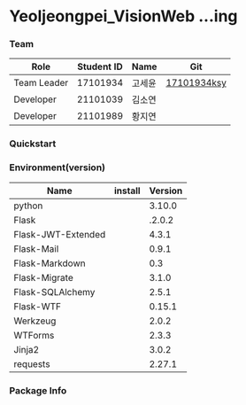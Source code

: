 # Yeoljeongpei_VisionWeb ...ing

### Team
Role |Student ID|Name|Git|
---|---|---|---|
Team Leader|17101934|고세윤|[17101934ksy](https://github.com/17101934ksy/IISE_DataMining)
Developer|21101039|김소연|
Developer|21101989|황지연|

### Quickstart




### Environment(version)
Name|install|Version|
---|---|---|
python| |3.10.0
Flask| |.2.0.2
Flask-JWT-Extended||4.3.1
Flask-Mail||0.9.1
Flask-Markdown||0.3
Flask-Migrate||3.1.0
Flask-SQLAlchemy||2.5.1
Flask-WTF||0.15.1
Werkzeug| |2.0.2
WTForms||2.3.3
Jinja2||3.0.2
requests||2.27.1



### Package Info

```pathon

```
